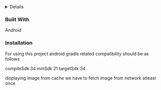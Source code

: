 <details>
  <ol>
   <li><a href="#built-with">Built With</a></li>
   <li><a href="#installation">Installation</a></li>
  </ol>
</details>

### Built With

Android

### Installation

For using this project android gradle related compatibility should be as follows 

compileSdk 34
minSdk 21
targetSdk 34

displaying image from cache we have to fetch image from network atleast once




